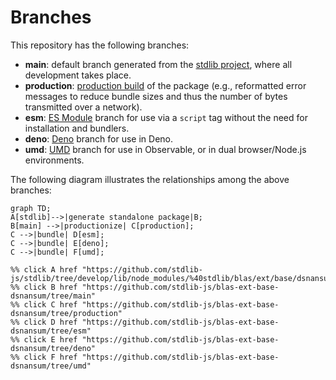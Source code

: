 <!--

@license Apache-2.0

Copyright (c) 2022 The Stdlib Authors.

Licensed under the Apache License, Version 2.0 (the "License");
you may not use this file except in compliance with the License.
You may obtain a copy of the License at

    http://www.apache.org/licenses/LICENSE-2.0

Unless required by applicable law or agreed to in writing, software
distributed under the License is distributed on an "AS IS" BASIS,
WITHOUT WARRANTIES OR CONDITIONS OF ANY KIND, either express or implied.
See the License for the specific language governing permissions and
limitations under the License.

-->

# Branches

This repository has the following branches:

-   **main**: default branch generated from the [stdlib project][stdlib-url], where all development takes place.
-   **production**: [production build][production-url] of the package (e.g., reformatted error messages to reduce bundle sizes and thus the number of bytes transmitted over a network).
-   **esm**: [ES Module][esm-url] branch for use via a `script` tag without the need for installation and bundlers.
-   **deno**: [Deno][deno-url] branch for use in Deno.
-   **umd**: [UMD][umd-url] branch for use in Observable, or in dual browser/Node.js environments.

The following diagram illustrates the relationships among the above branches:

```mermaid
graph TD;
A[stdlib]-->|generate standalone package|B;
B[main] -->|productionize| C[production];
C -->|bundle| D[esm];
C -->|bundle| E[deno];
C -->|bundle| F[umd];

%% click A href "https://github.com/stdlib-js/stdlib/tree/develop/lib/node_modules/%40stdlib/blas/ext/base/dsnansum"
%% click B href "https://github.com/stdlib-js/blas-ext-base-dsnansum/tree/main"
%% click C href "https://github.com/stdlib-js/blas-ext-base-dsnansum/tree/production"
%% click D href "https://github.com/stdlib-js/blas-ext-base-dsnansum/tree/esm"
%% click E href "https://github.com/stdlib-js/blas-ext-base-dsnansum/tree/deno"
%% click F href "https://github.com/stdlib-js/blas-ext-base-dsnansum/tree/umd"
```

[stdlib-url]: https://github.com/stdlib-js/stdlib/tree/develop/lib/node_modules/%40stdlib/blas/ext/base/dsnansum
[production-url]: https://github.com/stdlib-js/blas-ext-base-dsnansum/tree/production
[deno-url]: https://github.com/stdlib-js/blas-ext-base-dsnansum/tree/deno
[umd-url]: https://github.com/stdlib-js/blas-ext-base-dsnansum/tree/umd
[esm-url]: https://github.com/stdlib-js/blas-ext-base-dsnansum/tree/esm